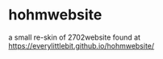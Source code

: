 # hohmwebsite
a small re-skin of 2702website
found at https://everylittlebit.github.io/hohmwebsite/
